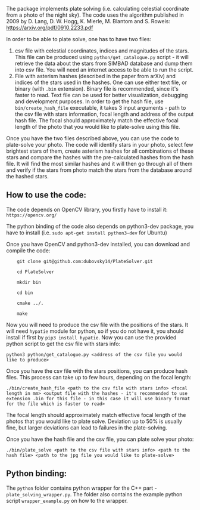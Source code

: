 The package implements plate solving (i.e. calculating celestial coordinate from a photo of the night sky).
The code uses the algorithm published in 2009 by D. Lang, D. W. Hogg, K. Mierle, M. Blantom and S. Roweis: https://arxiv.org/pdf/0910.2233.pdf

In order to be able to plate solve, one has to have two files:
1) csv file with celestial coordinates, indices and magnitudes of the stars. This file can be produced using ```python/get_catalogue.py``` script - it will retrieve the data about the stars from SIMBAD database and dump them into csv file. You will need an internet access to be able to run the script.
2) File with asterism hashes (described in the paper from arXiv) and indices of the stars used in the hashes. One can use either text file, or binary (with ```.bin``` extension). Binary file is recommended, since it's faster to read. Text file can be used for better visualization, debugging and development purposes. In order to get the hash file, use ```bin/create_hash_file``` executable, it takes 3 input arguments - path to the csv file with stars information, focal length and address of the output hash file. The focal should approximately match the effective focal length of the photo that you would like to plate-solve using this file.

Once you have the two files described above, you can use the code to plate-solve your photo.
The code will identify stars in your photo, select few brightest stars of them, create asterism hashes for all combinations of these stars and compare the hashes with the pre-calculated hashes from the hash file.
It will find the most similar hashes and it will then go through all of them and verify if the stars from photo match the stars from the database around the hashed stars.

How to use the code:
----------------------

The code depends on OpenCV library, you firstly have to install it: ```https://opencv.org/```

The python binding of the code also depends on python3-dev package, you have to install (i.e. ```sudo apt-get install python3-dev``` for Ubuntu)

Once you have OpenCV and python3-dev installed, you can download and compile the code:

```
    git clone git@github.com:dubovsky14/PlateSolver.git

    cd PlateSolver

    mkdir bin

    cd bin

    cmake ../.

    make

```

Now you will need to produce the csv file with the positions of the stars.
It will need ```hypatie``` module for python, so if you do not have it, you should install if first by ```pip3 install hypatie```.
Now you can use the provided python script to get the csv file with stars info:

```
python3 python/get_catalogue.py <address of the csv file you would like to produce>

```


Once you have the csv file with the stars positions, you can produce hash files. This process can take up to few hours, depending on the focal length:

```
./bin/create_hash_file <path to the csv file with stars info> <focal length in mm> <output file with the hashes - it's recommended to use extension .bin for this file - in this case it will use binary format for the file which is faster to read>
```

The focal length should approximately match effective focal length of the photos that you would like to plate solve.
Deviation up to 50% is usually fine, but larger deviations can lead to failures in the plate-solving.

Once you have the hash file and the csv file, you can plate solve your photo:

```
./bin/plate_solve <path to the csv file with stars info> <path to the hash file> <path to the jpg file you would like to plate-solve>
```

Python binding:
----------------

The ```python``` folder contains python wrapper for the C++ part - ```plate_solving_wrapper.py```.
The folder also contains the example python script ```wrapper_example.py``` on how to the wrapper.